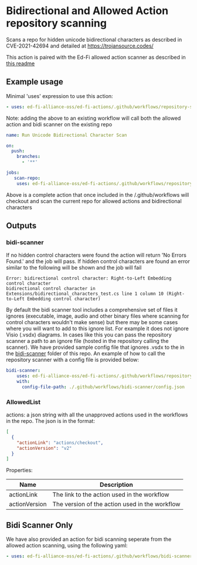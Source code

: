 # Bidirectional and Allowed Action repository scanning

Scans a repo for hidden unicode bidirectional characters as described in
CVE-2021-42694 and detailed at <https://trojansource.codes/>

This action is paired with the Ed-Fi allowed action scanner as described in [this
readme](../action-allowedlist)

## Example usage

Minimal 'uses' expression to use this action:

``` yaml
- uses: ed-fi-alliance-oss/ed-fi-actions/.github/workflows/repository-scanner.yml
```

Note: adding the above to an existing workflow will call both the allowed action
and bidi scanner on the existing repo

```yml
name: Run Unicode Bidirectional Character Scan

on:
  push:
    branches:
      - '**'

jobs:
   scan-repo:
    uses: ed-fi-alliance-oss/ed-fi-actions/.github/workflows/repository-scanner.yml

```

Above is a complete action that once included in the /.github/workflows will
checkout and scan the current repo for allowed actions and bidirectional
characters

## Outputs

### bidi-scanner

If no hidden control characters were found the action will return 'No Errors
Found.' and the job will pass. If hidden control characters are found an error
similar to the following will be shown and the job will fail

```
Error: bidirectional control character: Right-to-Left Embedding control character
bidirectional control character in Extensions/bidirectional_characters_test.cs line 1 column 10 (Right-to-Left Embedding control character)
```

By default the bidi scanner tool includes a comprehensive set of files it
ignores (executable, image, audio and other binary files where scanning for
control characters wouldn't make sense) but there may be some cases where you
will want to add to this ignore list. For example it does not ignore Visio
(.vsdx) diagrams. In cases like this you can pass the repository scanner a path
to an ignore file (hosted in the repository calling the scanner). We have
provided sample config file that ignores .vsdx to the in the
[bidi-scanner](../bidi-scanner) folder of this repo. An example of how to call
the repository scanner with a config file is provided below:

``` yaml
bidi-scanner:
    uses: ed-fi-alliance-oss/ed-fi-actions/.github/workflows/repository-scanner.yml@RND-270
    with:
      config-file-path: ./.github/workflows/bidi-scanner/config.json
```

### AllowedList

actions: a json string with all the unapproved actions used in the workflows in
the repo. The json is in the format:

``` json
[
  {
    "actionLink": "actions/checkout",
    "actionVersion": "v2"
  }
]
```

Properties:

| Name          | Description                                    |
| ------------- | ---------------------------------------------- |
| actionLink    | The link to the action used in the workflow    |
| actionVersion | The version of the action used in the workflow |

## Bidi Scanner Only

We have also provided an action for bidi scanning seperate from the allowed
action scanning, using the following yaml:

``` yaml
- uses: ed-fi-alliance-oss/ed-fi-actions/.github/workflows/bidi-scanner.yml
```
